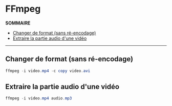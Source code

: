 # FFmpeg

**SOMMAIRE**
+ [Changer de format (sans ré-encodage)]()
+ [Extraire la partie audio d'une vidéo](#extraire-la-partie-audio-dune-vidéo)

---

## Changer de format (sans ré-encodage)

```powershell
ffmpeg -i video.mp4 -c copy video.avi
```

## Extraire la partie audio d'une vidéo

```powershell
ffmpeg -i video.mp4 audio.mp3
```
